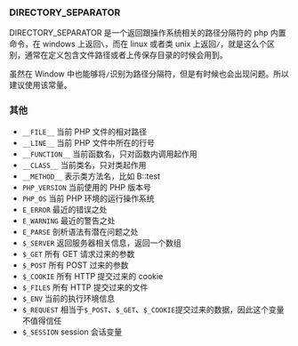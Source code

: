 ### DIRECTORY_SEPARATOR

DIRECTORY_SEPARATOR 是一个返回跟操作系统相关的路径分隔符的 php 内置命令，在 windows 上返回`\`，而在 linux 或者类 unix 上返回`/`，就是这么个区别，通常在定义包含文件路径或者上传保存目录的时候会用到。

虽然在 Window 中也能够将`/`识别为路径分隔符，但是有时候也会出现问题。所以建议使用该常量。

### 其他

* `__FILE__` 当前 PHP 文件的相对路径
* `__LINE__` 当前 PHP 文件中所在的行号
* `__FUNCTION__` 当前函数名，只对函数内调用起作用
* `__CLASS__` 当前类名，只对类起作用
* `__METHOD__` 表示类方法名，比如 B::test
* `PHP_VERSION` 当前使用的 PHP 版本号
* `PHP_OS` 当前 PHP 环境的运行操作系统
* `E_ERROR` 最近的错误之处
* `E_WARNING` 最近的警告之处
* `E_PARSE` 剖析语法有潜在问题之处
* `$_SERVER` 返回服务器相关信息，返回一个数组
* `$_GET` 所有 GET 请求过来的参数
* `$_POST` 所有 POST 过来的参数
* `$_COOKIE` 所有 HTTP 提交过来的 cookie
* `$_FILES` 所有 HTTP 提交过来的文件
* `$_ENV` 当前的执行环境信息
* `$_REQUEST` 相当于`$_POST`、`$_GET`、`$_COOKIE`提交过来的数据，因此这个变量不值得信任
* `$_SESSION` session 会话变量

